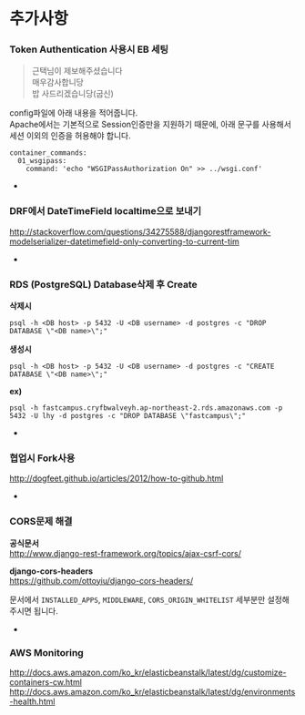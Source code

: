 # 추가사항

### Token Authentication 사용시 EB 세팅

> 근택님이 제보해주셨습니다  
> 매우감사합니당  
> 밥 사드리겠습니당(굽신)

config파일에 아래 내용을 적어줍니다.  
Apache에서는 기본적으로 Session인증만을 지원하기 때문에, 아래 문구를 사용해서 세션 이외의 인증을 허용해야 합니다.

```
container_commands:
  01_wsgipass:
    command: 'echo "WSGIPassAuthorization On" >> ../wsgi.conf'
```

-


### DRF에서 DateTimeField localtime으로 보내기

<http://stackoverflow.com/questions/34275588/djangorestframework-modelserializer-datetimefield-only-converting-to-current-tim>

-


### RDS (PostgreSQL) Database삭제 후 Create

**삭제시**

```
psql -h <DB host> -p 5432 -U <DB username> -d postgres -c "DROP DATABASE \"<DB name>\";"
```

**생성시**

```
psql -h <DB host> -p 5432 -U <DB username> -d postgres -c "CREATE DATABASE \"<DB name>\";"
```

**ex)**  

```
psql -h fastcampus.cryfbwalveyh.ap-northeast-2.rds.amazonaws.com -p 5432 -U lhy -d postgres -c "DROP DATABASE \"fastcampus\";"
```

-


### 협업시 Fork사용

<http://dogfeet.github.io/articles/2012/how-to-github.html>

-


### CORS문제 해결

**공식문서**  
<http://www.django-rest-framework.org/topics/ajax-csrf-cors/>

**django-cors-headers**  
<https://github.com/ottoyiu/django-cors-headers/>

문서에서 `INSTALLED_APPS`, `MIDDLEWARE`, `CORS_ORIGIN_WHITELIST` 세부분만 설정해주시면 됩니다.


-


### AWS Monitoring

<http://docs.aws.amazon.com/ko_kr/elasticbeanstalk/latest/dg/customize-containers-cw.html>  
<http://docs.aws.amazon.com/ko_kr/elasticbeanstalk/latest/dg/environments-health.html>

